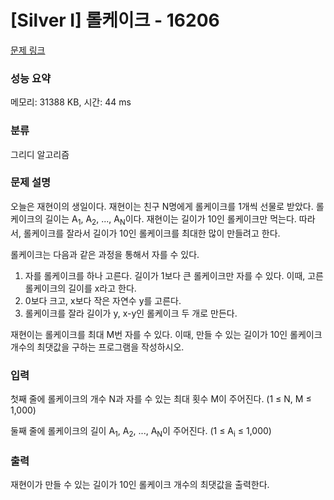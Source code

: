 # [Silver I] 롤케이크 - 16206 

[문제 링크](https://www.acmicpc.net/problem/16206) 

### 성능 요약

메모리: 31388 KB, 시간: 44 ms

### 분류

그리디 알고리즘

### 문제 설명

<p>오늘은 재현이의 생일이다. 재현이는 친구 N명에게 롤케이크를 1개씩 선물로 받았다. 롤케이크의 길이는 A<sub>1</sub>, A<sub>2</sub>, ..., A<sub>N</sub>이다. 재현이는 길이가 10인 롤케이크만 먹는다. 따라서, 롤케이크를 잘라서 길이가 10인 롤케이크를 최대한 많이 만들려고 한다.</p>

<p>롤케이크는 다음과 같은 과정을 통해서 자를 수 있다.</p>

<ol>
	<li>자를 롤케이크를 하나 고른다. 길이가 1보다 큰 롤케이크만 자를 수 있다. 이때, 고른 롤케이크의 길이를 x라고 한다.</li>
	<li>0보다 크고, x보다 작은 자연수 y를 고른다.</li>
	<li>롤케이크를 잘라 길이가 y, x-y인 롤케이크 두 개로 만든다.</li>
</ol>

<p>재현이는 롤케이크를 최대 M번 자를 수 있다. 이때, 만들 수 있는 길이가 10인 롤케이크 개수의 최댓값을 구하는 프로그램을 작성하시오.</p>

### 입력 

 <p>첫째 줄에 롤케이크의 개수 N과 자를 수 있는 최대 횟수 M이 주어진다. (1 ≤ N, M ≤ 1,000)</p>

<p>둘째 줄에 롤케이크의 길이 A<sub>1</sub>, A<sub>2</sub>, ..., A<sub>N</sub>이 주어진다. (1 ≤ A<sub>i</sub> ≤ 1,000)</p>

### 출력 

 <p>재현이가 만들 수 있는 길이가 10인 롤케이크 개수의 최댓값을 출력한다.</p>

